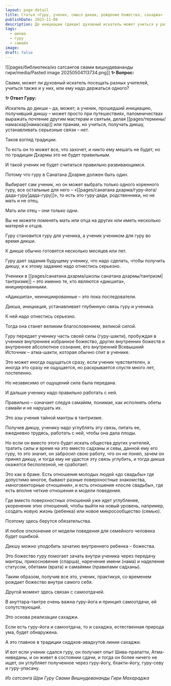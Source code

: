 ```yaml
---
layout: page-detail
title: Статья «Гуру, ученик, смысл дикши, рождение божества, сахаджа»
publishDate: 2023-11-08
description: До инициации (дикши) духовный искатель может учиться у разных учителей, но после получения дикши ученик должен углублять связь только с одним коренным гуру, не вступая в новые ученические отношения. Дикша устанавливает глубокую духовную связь, подобную семейной, и требует верности, следования обетам и самоотдачи. Только так переданная сила гуру-шакти раскроется в ученике и приведет к внутренней реализации; иначе практика инициации теряет смысл и силу.
tags:
  - дикша
  - гуру
  - самайя
image: 
draft: false
---
```

![[pages/библиотека/из сатсангов свами вишнудевананды гири/media/Pasted image 20250504113734.png]] 
**✨ Вопрос:** 

 Свами, может ли духовный искатель посещать разных учителей, учиться также и у них, или ему надо держаться одного?

  
**✨ Ответ Гуру:** 

 Искатель до дикши – да, может; а ученик, прошедший инициацию, получивший дикшу – может просто при путешествиях, паломничествах выражать почтение другим мастерам и святым, делая [[pages/термины/намаскар|намаскар]] или пранам, но учиться, получать дикшу, устанавливать серьезные связи – нет.

 Таков взгляд традиции.

 То есть он то может все, что захочет, и никто ему мешать не будет, но по традиции Дхармы это не будет правильным.

 И такой ученик не будет считаться правильно развивающимся.

 Потому что гуру в Санатана Дхарме должен быть один.

 Выбирает сам ученик, но он может выбрать только одного коренного гуру, все остальные для него – «[[pages/санатана дхарма/гуру-йога/дада-гуру|дада-гуру]]», то есть это гуру-дяди, родственники, но не мать и не отец.

 Мать или отец – они только одни.

 Вы не можете поменять мать или отца на других или иметь несколько матерей и отцов.

 Гуру становится гуру для ученика, а ученик учеником для гуру во время дикши.

 К дикше обычно готовятся несколько месяцев или лет.

 Гуру дает задания будущему ученику, что надо сделать, чтобы получить дикшу, и к этому заданию надо отнестись серьезно.

 Ученики в [[pages/санатана дхарма/школы санатана дхармы/тантризм|тантризме]] – это именно те, кто являются «дикшита», инициированными.

 «Адикшита», неинициированные – это пока последователи.

 Дикша, инициация, устанавливает глубинную связь гуру и ученика.

 К ней надо отнестись серьезно.

 Тогда она станет великим благословением, великой силой.

 Гуру передает ученику часть своей силы (гуру-шакти), пробуждая в ученике внутреннее избранное божество, других внутренних божеств и внутреннее абсолютное сознание, его внутренний Всевышний Источник – атма-шакти, которая обычно спит в ученике.

 Это может иногда ощущаться сразу, если ученик чувствителен, а иногда это сразу не ощущается, но раскрывается спустя много лет, постепенно.

 Но независимо от ощущений сила была передана.

 И дальше ученику надо правильно работать с ней.

 Правильно – означает следуя самайям, понимая, как исполнять обеты самайи и не нарушать их. 

 Это азы учения тайной мантры в тантризме.

 Получив дикшу, ученику надо углублять эту связь, питать ее, ежедневно трудясь, работать с ней, чтобы она дала плоды.

 Но если он вместо этого будет искать общества других учителей, тратить силы и время на это вместо садханы и севы, данной ему его гуру, то это значит, он забросил свою работу, что он не понял, зачем он принял дикшу, и тогда ему не удастся эту связь углубить, и тогда дикша окажется бесполезной, не сработает.

 Это как в браке. Есть отношения молодых людей «до свадьбы» где допустимо многое, бывают разные поверхностные знакомства, «многовекторные отношения», и есть отношения «после свадьбы», где есть вполне четкие отношения и модели поведения.

 Где вместо поверхностных отношений уже идет углубление, укоренение этих отношений, чтобы выйти на новый уровень, например, создать новую жизнь (ребенка) или новое микросообщество (семью). 

 Поэтому здесь берутся обязательства.

 И любое отклонение от модели поведения для семейного человека будет ошибкой.

 Дикшу можно уподобить зачатию внутреннего ребенка – божества.

 Это божество гуру помогает зачать внутри ученика через передачу мантры, прикосновение (спарша), наречение имени (нама) и наделение статусом, обетами (врата) и самайями (правилами садханы).

 Таким образом, получив все это, ученик, практикуя, со временем рождает божество внутри самого себя.

 Другой момент здесь связан с самоотдачей.

 В ануттара-тантре очень важна гуру-йога и принцип самоотдачи, ей сопутствующий. 

 Это основа реализации сахаджи.

 Если есть гуру-йога и самоотдача, то и сахаджа, естественная природа ума, будет обнаружена.

 А это главное в традиции сиддхов-авадхутов линии сахаджи.

 И вот если ученик сдался гуру, он получает опыт Шива-прапатти, Атма-ниведаны, и он живет в состоянии сдачи, и тогда он более ничего не ищет, он углубляет полученное через гуру-йогу, бхакти-йогу, гуру-севу и гуру-упасану.

*Из сатсанга Шри Гуру Свами Вишнудевананды Гири Махараджа*